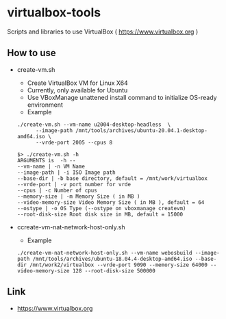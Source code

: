 # virtualbox-tools
Scripts and libraries to use VirtualBox ( https://www.virtualbox.org )

## How to use
* create-vm.sh
  * Create VirtualBox VM for Linux X64
  * Currently, only available for Ubuntu 
  * Use VBoxManage unattened install command to initialize OS-ready environment 
  * Example 
  ```
  ./create-vm.sh --vm-name u2004-desktop-headless  \
        --image-path /mnt/tools/archives/ubuntu-20.04.1-desktop-amd64.iso \
        --vrde-port 2005 --cpus 8
  ```

  ```
  $> ./create-vm.sh -h
  ARGUMENTS is  -h --
  --vm-name | -n VM Name
  --image-path | -i ISO Image path
  --base-dir | -b base directory, default = /mnt/work/virtualbox
  --vrde-port | -v port number for vrde
  --cpus | -c Number of cpus
  --memory-size | -m Memory Size ( in MB )
  --video-memory-size Video Memory Size ( in MB ), default = 64
  --ostype | -o OS Type (--ostype on vboxmanage createvm)
  --root-disk-size Root disk size in MB, default = 15000
  ```
* ccreate-vm-nat-network-host-only.sh
  * Example
  ```
  ./create-vm-nat-network-host-only.sh --vm-name webosbuild --image-path /mnt/tools/archives/ubuntu-18.04.4-desktop-amd64.iso --base-dir /mnt/work2/virtualbox --vrde-port 9090 --memory-size 64000 --video-memory-size 128 --root-disk-size 500000
  ```

## Link
* https://www.virtualbox.org
